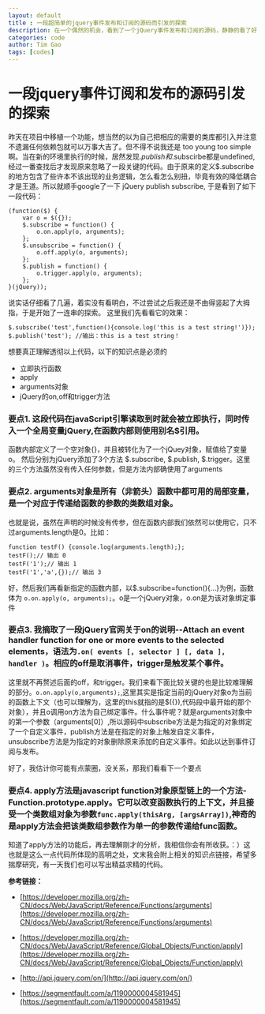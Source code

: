 ```yaml
---
layout: default
title : 一段超简单的jquery事件发布和订阅的源码而引发的探索
description: 在一个偶然的机会，看到了一个jQuery事件发布和订阅的源码，静静的看了好久依然不明觉厉，默默的竖起来大拇指，进而引发了一连串的探索，所以有了这篇博文。
categories: code
author: Tim Gao
tags: [codes]
---
```

# 一段jquery事件订阅和发布的源码引发的探索

昨天在项目中移植一个功能，想当然的以为自己把相应的需要的类库都引入并注意不遗漏任何依赖包就可以万事大吉了。但不得不说我还是 too young too simple 啊。当在新的环境里执行的时候，居然发现$.publish和$.subscirbe都是undefined, 经过一番查找后才发现原来忽略了一段关键的代码。由于原来的定义$.subscribe的地方包含了些许本不该出现的业务逻辑，怎么看怎么别扭，毕竟有效的降低耦合才是王道。所以就顺手google了一下 jQuery publish subscribe, 于是看到了如下一段代码：

    (function($) { 
        var o = $({}); 
        $.subscribe = function() { 
            o.on.apply(o, arguments); 
        }; 
        $.unsubscribe = function() { 
            o.off.apply(o, arguments); 
        }; 
        $.publish = function() { 
            o.trigger.apply(o, arguments); 
        }; 
    }(jQuery));

说实话仔细看了几遍，着实没有看明白，不过尝试之后我还是不由得竖起了大拇指，于是开始了一连串的探索。
这里我们先看看它的效果：

    $.subscribe('test',function(){console.log('this is a test string!')});
    $.publish('test'); //输出：this is a test string！

想要真正理解透彻以上代码，以下的知识点是必须的

* 立即执行函数
* apply
* arguments对象
* jQuery的on,off和trigger方法

### 要点1. 这段代码在javaScript引擎读取到时就会被立即执行，同时传入一个全局变量jQuery,在函数内部则使用别名$引用。

函数内部定义了一个空对象{}，并且被转化为了一个jQuey对象，赋值给了变量o。 然后分别为jQuery添加了3个方法
$.subscribe, $.publish, $.trigger。这里的三个方法虽然没有传入任何参数，但是方法内部确使用了arguments

### 要点2. arguments对象是所有（非箭头）函数中都可用的局部变量，是一个对应于传递给函数的参数的类数组对象。

也就是说，虽然在声明的时候没有传参，但在函数内部我们依然可以使用它，只不过arguments.length是0。比如：
 
    function testF() {console.log(arguments.length);};
    testF();// 输出 0
    testF('1');// 输出 1
    testF('1','a',{});// 输出 3

好，然后我们再看新指定的函数内部，以$.subscribe=function(){...}为例，函数体为 `o.on.apply(o, arguments);`。o是一个jQuery对象，o.on是为该对象绑定事件

### 要点3. 我摘取了一段jQuery官网关于on的说明--Attach an event handler function for one or more events to the selected elements，语法为`.on( events [, selector ] [, data ], handler )`。相应的off是取消事件，trigger是触发某个事件。

这里就不再赘述后面的off，和trigger。我们来看下面比较关键的也是比较难理解的部分。`o.on.apply(o,arguments);`,这里其实是指定当前的jQuery对象o为当前的函数上下文（也可以理解为，这里的this就指的是$({}),代码段中最开始的那个对象），并且o调用on方法为自己绑定事件。什么事件呢？就是arguments对象中的第一个参数（arguments[0]）,所以源码中subscribe方法是为指定的对象绑定了一个自定义事件，publish方法是在指定的对象上触发自定义事件，unsubscribe方法是为指定的对象删除原来添加的自定义事件。如此以达到事件订阅与发布。

好了，我估计你可能有点蒙圈，没关系，那我们看看下一个要点

### 要点4. apply方法是javascript function对象原型链上的一个方法-Function.prototype.apply。它可以改变函数执行的上下文，并且接受一个类数组对象为参数`func.apply(thisArg, [argsArray])`,神奇的是apply方法会把该类数组参数作为单一的参数传递给func函数。

知道了apply方法的功能后，再去理解刚才的分析，我相信你会有所收获。：）这也就是这么一点代码所体现的高明之处，文末我会附上相关的知识点链接，希望多揣摩研究，有一天我们也可以写出精益求精的代码。

**参考链接：**

* [https://developer.mozilla.org/zh-CN/docs/Web/JavaScript/Reference/Functions/arguments](https://developer.mozilla.org/zh-CN/docs/Web/JavaScript/Reference/Functions/arguments)

* [https://developer.mozilla.org/zh-CN/docs/Web/JavaScript/Reference/Global_Objects/Function/apply](https://developer.mozilla.org/zh-CN/docs/Web/JavaScript/Reference/Global_Objects/Function/apply)

* [http://api.jquery.com/on/](http://api.jquery.com/on/)

* [https://segmentfault.com/a/1190000004581945](https://segmentfault.com/a/1190000004581945)


